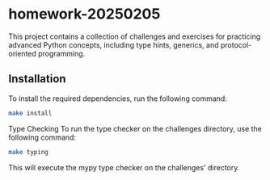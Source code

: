 # homework-20250205

This project contains a collection of challenges and exercises for practicing advanced Python concepts, including type hints, generics, and protocol-oriented programming.

## Installation

To install the required dependencies, run the following command:

```bash
make install
```
Type Checking
To run the type checker on the challenges directory, use the following command:

```bash
make typing
```

This will execute the mypy type checker on the challenges' directory.